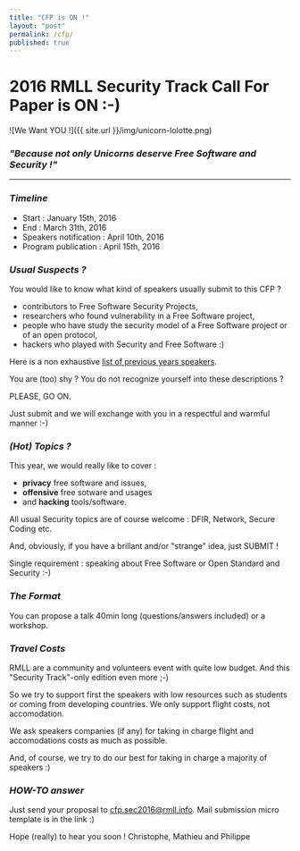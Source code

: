 ```yaml
---
title: "CFP is ON !"
layout: "post"
permalink: /cfp/
published: true 
---
```


# 2016 RMLL Security Track Call For Paper is ON :-)

![We Want YOU !]({{ site.url }}/img/unicorn-lolotte.png) 

### _"Because not only Unicorns deserve Free Software and Security !"_

---

### _Timeline_

* Start : January 15th, 2016
* End   : March 31th, 2016
* Speakers notification : April 10th, 2016
* Program publication : April 15th, 2016

### _Usual Suspects ?_
You would like to know what kind of speakers usually submit to this CFP ?

* contributors to Free Software Security Projects,
* researchers who found vulnerability in a Free Software project,
* people who have study the security model of a Free Software project or of an open protocol,
* hackers who played with Security and Free Software :)

Here is a non exhaustive [list of previous years speakers](https://sec2016.rmll.info/#archives).

You are (too) shy ? You do not recognize yourself into these descriptions ?

PLEASE, GO ON.

Just submit and we will exchange with you in a respectful and warmful manner :-)

### _(Hot) Topics ?_

This year, we would really like to cover :

* **privacy** free software and issues, 
* **offensive** free sotware and usages
* and **hacking** tools/software.

All usual Security topics are of course welcome : DFIR, Network, Secure Coding etc.

And, obviously, if you have a brillant and/or "strange" idea, just SUBMIT ! 

Single requirement : speaking about Free Software or Open Standard and Security :-)

### _The Format_

You can propose a talk 40min long (questions/answers included) or a workshop.

### _Travel Costs_

RMLL are a community and volunteers event with quite low budget. And this "Security Track"-only edition even more ;-)

So we try to support first the speakers with low resources such as students or coming from developing countries. We only support flight costs, not accomodation.

We ask speakers companies (if any) for taking in charge flight and accomodations costs as much as possible. 

And, of course, we try to do our best for taking in charge a majority of speakers :)

### _HOW-TO answer_ 
Just send your proposal to [cfp.sec2016@rmll.info](mailto:cfp.sec2016@rmll.info?Subject=%5B2016%20RMLL%20Sec%20Track%20CFP%5D%20Talk%20proposal&Body=Talk%20Title%3A%20xxx%0ATalk%20Description%3A%20xxx%0ASpeaker%20Bio%3A%20xxx%0ANeed%20transport%20reimbursment%3A%20yes/no/cost%20estimation). Mail submission micro template is in the link :) 

Hope (really) to hear you soon !
Christophe, Mathieu and Philippe
